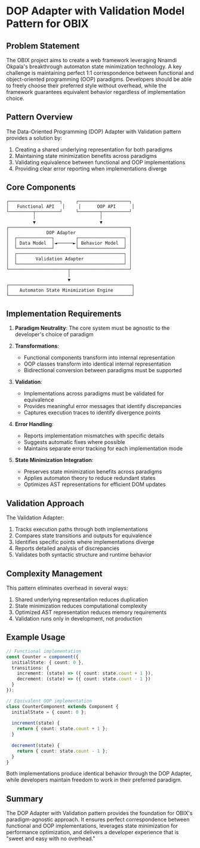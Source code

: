 # DOP Adapter with Validation Model Pattern for OBIX

## Problem Statement

The OBIX project aims to create a web framework leveraging Nnamdi Okpala's breakthrough automaton state minimization technology. A key challenge is maintaining perfect 1:1 correspondence between functional and object-oriented programming (OOP) paradigms. Developers should be able to freely choose their preferred style without overhead, while the framework guarantees equivalent behavior regardless of implementation choice.

## Pattern Overview

The Data-Oriented Programming (DOP) Adapter with Validation pattern provides a solution by:

1. Creating a shared underlying representation for both paradigms
2. Maintaining state minimization benefits across paradigms
3. Validating equivalence between functional and OOP implementations
4. Providing clear error reporting when implementations diverge

## Core Components

```
┌───────────────────┐     ┌───────────────────┐
│   Functional API   │     │      OOP API      │
└─────────┬─────────┘     └────────┬──────────┘
          │                        │
          ▼                        ▼
┌─────────────────────────────────────────────┐
│              DOP Adapter                    │
│  ┌─────────────┐        ┌─────────────────┐ │
│  │ Data Model  │◄──────►│ Behavior Model  │ │
│  └─────────────┘        └─────────────────┘ │
│  ┌────────────────────────────────────────┐ │
│  │       Validation Adapter               │ │
│  └────────────────────────────────────────┘ │
└──────────────────────┬──────────────────────┘
                       │
                       ▼
┌──────────────────────────────────────────────┐
│    Automaton State Minimization Engine       │
└──────────────────────────────────────────────┘
```

## Implementation Requirements

1. **Paradigm Neutrality**: The core system must be agnostic to the developer's choice of paradigm

2. **Transformations**:
   - Functional components transform into internal representation
   - OOP classes transform into identical internal representation
   - Bidirectional conversion between paradigms must be supported

3. **Validation**:
   - Implementations across paradigms must be validated for equivalence
   - Provides meaningful error messages that identify discrepancies
   - Captures execution traces to identify divergence points

4. **Error Handling**:
   - Reports implementation mismatches with specific details
   - Suggests automatic fixes where possible
   - Maintains separate error tracking for each implementation mode

5. **State Minimization Integration**:
   - Preserves state minimization benefits across paradigms
   - Applies automaton theory to reduce redundant states
   - Optimizes AST representations for efficient DOM updates

## Validation Approach

The Validation Adapter:
1. Tracks execution paths through both implementations
2. Compares state transitions and outputs for equivalence
3. Identifies specific points where implementations diverge
4. Reports detailed analysis of discrepancies
5. Validates both syntactic structure and runtime behavior

## Complexity Management

This pattern eliminates overhead in several ways:
1. Shared underlying representation reduces duplication
2. State minimization reduces computational complexity
3. Optimized AST representation reduces memory requirements
4. Validation runs only in development, not production

## Example Usage

```typescript
// Functional implementation
const Counter = component({
  initialState: { count: 0 },
  transitions: {
    increment: (state) => ({ count: state.count + 1 }),
    decrement: (state) => ({ count: state.count - 1 })
  }
});

// Equivalent OOP implementation
class CounterComponent extends Component {
  initialState = { count: 0 };
  
  increment(state) {
    return { count: state.count + 1 };
  }
  
  decrement(state) {
    return { count: state.count - 1 };
  }
}
```

Both implementations produce identical behavior through the DOP Adapter, while developers maintain freedom to work in their preferred paradigm.

## Summary

The DOP Adapter with Validation pattern provides the foundation for OBIX's paradigm-agnostic approach. It ensures perfect correspondence between functional and OOP implementations, leverages state minimization for performance optimization, and delivers a developer experience that is "sweet and easy with no overhead."